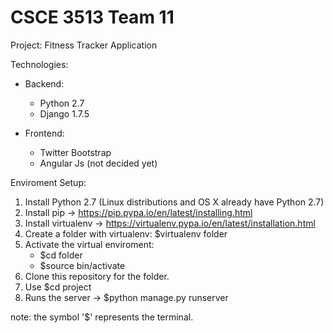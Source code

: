 # CSCE 3513 Team 11

Project: Fitness Tracker Application

Technologies:
  - Backend:
    - Python 2.7
    - Django 1.7.5
  
  - Frontend:
    - Twitter Bootstrap
    - Angular Js (not decided yet)
    
Enviroment Setup:
  1. Install Python 2.7 (Linux distributions and OS X already have Python 2.7)
  2. Install pip -> https://pip.pypa.io/en/latest/installing.html
  3. Install virtualenv -> https://virtualenv.pypa.io/en/latest/installation.html
  4. Create a folder with virtualenv: $virtualenv folder
  5. Activate the virtual enviroment: 
      - $cd folder
      - $source bin/activate
  6. Clone this repository for the folder.
  7. Use $cd project
  8. Runs the server -> $python manage.py runserver

note: the symbol '$' represents the terminal.
